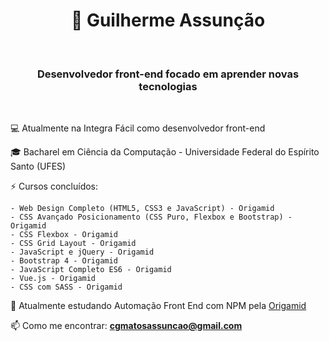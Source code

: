 <h1 align="center">🤖 Guilherme Assunção</h1>
<br/>
<h3 align="center">Desenvolvedor front-end focado em aprender novas tecnologias</h3>

<br/>

💻 Atualmente na Integra Fácil como desenvolvedor front-end

🎓 Bacharel em Ciência da Computação - Universidade Federal do Espírito Santo (UFES)

⚡ Cursos concluídos:

    - Web Design Completo (HTML5, CSS3 e JavaScript) - Origamid
    - CSS Avançado Posicionamento (CSS Puro, Flexbox e Bootstrap) - Origamid
    - CSS Flexbox - Origamid
    - CSS Grid Layout - Origamid
    - JavaScript e jQuery - Origamid
    - Bootstrap 4 - Origamid
    - JavaScript Completo ES6 - Origamid
    - Vue.js - Origamid
    - CSS com SASS - Origamid


🚀 Atualmente estudando Automação Front End com NPM pela [Origamid](https://www.origamid.com)

📫 Como me encontrar: **cgmatosassuncao@gmail.com**

<br/>

